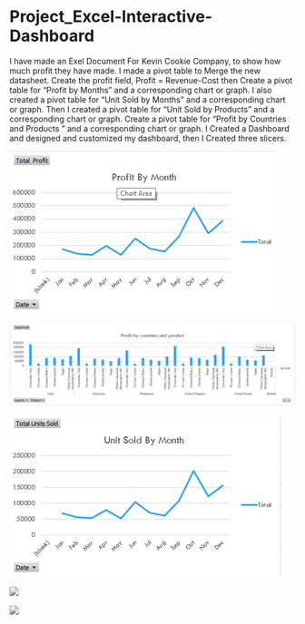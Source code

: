 # Project_Excel-Interactive-Dashboard
I have made an Exel Document For Kevin Cookie Company, to show how much profit they have made. I made a pivot table to Merge the new datasheet. Create the profit field,
Profit = Revenue-Cost then Create a pivot table for “Profit by Months” and a corresponding chart or graph. I also created a pivot table for “Unit Sold by Months” and a corresponding chart or graph.
Then I created a pivot table for “Unit Sold by Products” and a corresponding chart or graph. Create a pivot table for “Profit by Countries and Products ” and a corresponding chart or graph. 
I Created a Dashboard and designed and customized my dashboard, then I Created three slicers.

![](Sources/ProfitBYMonth.png)

![](Sources/Profitbycountriesandproduct.png)

![](Sources/UnitSoldByprofit.png)

![](Source/Unitsoldbyproduct.png)

![](Source/Dashboard.png)
